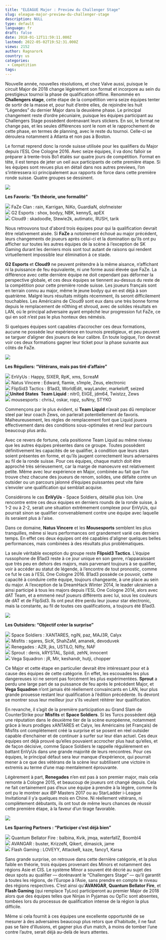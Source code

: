 ```yaml
---
title: "ELEAGUE Major : Preview du Challenger Stage"
slug: eleague-major-preview-du-challenger-stage
description: NULL
type: default
language: fr
draft: false
date: 2018-01-12T11:59:11.000Z
lastmod: 2022-05-02T19:52:31.000Z
views: 2152
author: Ragnarork
country: us
categories:
 - Compétition
tags:
---
```

Nouvelle année, nouvelles résolutions, et chez Valve aussi, puisque le circuit Major de 2018 change légèrement son format et incorpore au sein du prestigieux tournoi la phase de qualification offline. Renommée en **Challengers stage**, cette étape de la compétition verra seize équipes tenter de sortir de la masse et, pour huit d’entre elles, de rejoindre les huit “Légendes” du dernier Major dans la deuxième phase. Le principal changement reste d’ordre pécuniaire, puisque les équipes participant au Challengers Stage possèdent dorénavant leurs stickers. En soi, le format ne change pas, et les seules différences sont le nom et le rapprochement de cette phase, en termes de planning, avec le reste du tournoi. Celle-ci se déroulera notamment à Atlanta et non pas à Boston.

Le format reprend donc la ronde suisse utilisée pour les qualifiers du Major depuis l’ESL One Cologne 2016\. Avec seize équipes, il va donc falloir se préparer à trente-trois Bo1 étalés sur quatre jours de compétition. Format en tête, il est temps de jeter un oeil aux participants de cette première étape. Si les équipes sont revues plus en détail dans nos autres previews, l’on s’intéressera ici principalement aux rapports de force dans cette première ronde suisse. Quatre groupes se dessinent.

![](https://flickshot-ue.s3.eu-west-2.amazonaws.com/flickshot/article/5a562053dfa0a/images/V5bKU2bAyrqQo2O7KtlBuSRiu026hdk8vKfVCnRg.jpeg)

**Les Favoris: “En théorie, une formalité”**

![](/images/countries/eu.svg) FaZe Clan : rain, Karrigan, NiKo, GuardiaN, olofmeister⁠  
![](/images/countries/fr.svg) G2 Esports : shox, bodyy, NBK, kennyS, apEX⁠  
![](/images/countries/us.svg) Cloud9 : skadoodle, Stewie2k, autimatic, RUSH, tarik⁠ 

Nous retrouvons tout d'abord trois équipes pour qui la qualification devrait être relativement aisée. Si **FaZe** a notoirement échoué au major précédent, leurs changements de joueurs après celui-ci et la domination qu’ils ont pu afficher sur toutes les autres équipes de la scène à l’exception de SK Gaming durant les derniers mois sont tout autant de raisons qui rendent virtuellement impossible leur élimination à ce stade. 

**G2 Esports** et **Cloud9** ne peuvent prétendre à la même aisance, n’affichant ni la puissance de feu équivalente, ni une forme aussi élevée que FaZe. La différence avec cette dernière équipe ne doit cependant pas déformer la perspective globale, et ces deux équipes se tiennent au-dessus du reste de la compétition pour cette première ronde suisse. Les joueurs français sont en terrain connu au major, même le jeune bodyy qui en est déjà à son quatrième. Malgré leurs résultats mitigés récemment, ils seront difficilement touchables. Les Américains de Cloud9 sont eux dans une très bonne forme depuis le remplacement de n0thing et shroud, avec de solides résultats en LAN, où le principal adversaire ayant empêché leur progression fut FaZe, ce qui en soit n’est pas le plus honteux des némésis.

Si quelques équipes sont capables d’accrocher ces deux formations, aucune ne possède leur expérience en tournois prestigieux, et peu peuvent se targuer d’aligner des joueurs de leur calibre. En toute logique, l’on devrait voir ces deux formations gagner leur ticket pour la phase suivante aux côtés de FaZe.

![](https://flickshot-ue.s3.eu-west-2.amazonaws.com/flickshot/article/5a562053dfa0a/images/OC0CH41c3QS1QwpV9hGktLMzsMWieEsj8cU0no4U.jpeg)

**Les Réguliers: “Vétérans, mais pas tiré d’affaire”**

![](/images/countries/fr.svg) EnVyUs : Happy, SIXER, RpK, xms, ScreaM⁠  
![](/images/countries/ua.svg) Natus Vincere : Edward, flamie, s1mple, Zeus, electronic⁠  
![](/images/countries/ru.svg) FlipSid3 Tactics : B1ad3, WorldEdit, wayLander, markeloff, seized⁠  
**![United States](/images/countries/us.svg)⁠ ⁠** **Team Liquid** : nitr0, EliGE, jdm64, Twistzz, Zews  
![](/images/countries/eu.svg) mousesports : chrisJ, oskar, ropz, suNny, STYKO⁠ 

Commençons par le plus évident, si **Team Liquid** n’avait pas dû remplacer steel par leur coach Zews, on parlerait potentiellement de favoris. Malheureusement, les règles de remplacement font que Liquid jouera effectivement dans des conditions sous-optimales et rend leur parcours beaucoup plus ardu.

Avec ce revers de fortune, cela positionne Team Liquid au même niveau que les autres équipes présentes dans ce groupe. Toutes possèdent définitivement les capacités de se qualifier, à condition que leurs stars soient présentes en forme, et qu’ils jaugent correctement leurs adversaires au fil de la ronde suisse. Pour ces équipes, chaque match doit être approché très sérieusement, car la marge de manoeuvre est relativement petite. Même avec leur expérience en Major, combinée au fait que l’on trouve chez chacune des joueurs de renom, solides, une défaite contre un outsider ou un parcours jalonné d’équipes puissantes peut vite faire s’envoler une qualification qui semblait acquise. 

Considérons le cas **EnVyUs** \- Space Soldiers, détaillé plus loin. Une rencontre entre ces deux équipes en derniers rounds de la ronde suisse, à 1-2 ou à 2-2, serait une situation extrêmement complexe pour EnVyUs, qui pourrait sinon se qualifier convenablement contre une équipe avec laquelle ils seraient plus à l'aise.

Dans ce domaine, **Natus Vincere** et les **Mousesports** semblent les plus tranquilles, même si leurs performances ont grandement varié ces derniers temps. En effet ces deux équipes ont été capables d'aligner quelques belles performances, mais combinées à des résultats plus problématiques.

La seule véritable exception du groupe reste **Flipsid3 Tactics**. L’équipe russophone de B1ad3 reste à ce jour unique en son genre, n’apparaissant que très peu en dehors des majors, mais parvenant toujours à se qualifier, voir à accéder au statut de légende, à l’encontre de tout pronostic, comme ce fut le cas à l’ESL One Cologne 2016\. B1ad3 possède ce pouvoir, cette capacité à conduire cette équipe, toujours changeante, à une place au sein du major. A l’exception de la DreamHack Winter 2014, le leader ukrainien a ainsi participé à tous les majors depuis l’ESL One Cologne 2014, alors avec dAT Team, et a emmené neuf joueurs différents avec lui, sous les couleurs de dAT et de FlipSid3\. Ils ont peut être perdu leur joueur star electronic, mais la constante, au fil de toutes ces qualifications, a toujours été B1ad3.

![](https://flickshot-ue.s3.eu-west-2.amazonaws.com/flickshot/article/5a5620b8773ab/images/5nnstrsosob4BaJOyjfxr2GGcRluQudrHDHx3uFC.jpeg)

**Les Outsiders: “Objectif créer la surprise”**

![](/images/countries/tr.svg) Space Soldiers : XANTARES, ngiN, paz, MAJ3R, Calyx⁠  
![](/images/countries/us.svg) Misfits : sgares, SicK, ShahZaM, amanek, devoduvek⁠  
![](/images/countries/au.svg) Renegades : AZR, jks, USTILO, Nifty, NAF⁠  
![](/images/countries/de.svg) Sprout : denis, kRYSTAL, Spiidi, zehN, innocent⁠  
![](/images/countries/ru.svg) Vega Squadron : jR, Mir, keshandr, hutji, chopper⁠ 

Ce Major et cette étape en particulier devrait être intéressant pour et à cause des équipes de cette catégorie. En effet, les escouades les plus dangereuses ici ne seront pas forcément les plus expérimentées. **Sprout** a perdu une large part de sa puissance de feu après le précédent Major, et **Vega Squadron** n’ont jamais été réellement convaincants en LAN, leur plus grande prouesse restant leur qualification à l’édition précédente. Ils devront se montrer sous leur meilleur jour s’ils veulent réitérer leur qualification.

En revanche, il s’agit de la première participation au Grand Slam de CounterStrike pour **Misfits** et **Space Soldiers**. Si les Turcs possèdent déjà une réputation dans le deuxième tier de la scène européenne, notamment grâce à leurs prodiges xANTARES et Calyx, les Américains (et Français) de Misfits ont complètement créé la surprise et se posent en réel outsider capable d’enchainer et de continuer à surfer sur leur élan actuel. Ces deux équipes ont déjà prouvé qu’elles pouvaient accrocher plus haut qu’elles, et de façon décisive, comme Space Soldiers le rappelle régulièrement en battant EnVyUs dans une grande majorité de leurs rencontres. Pour ces équipes, le principal défaut sera leur manque d’expérience, qui pourrait mener à ce que des vétérans de la scène leur subtilisent une victoire in extremis au terme d’une map mentalement éprouvante.

Légèrement à part, **Renegades** n’en est pas à son premier major, mais cela remonte à Cologne 2015, et beaucoup de joueurs ont changé depuis. Cela ne fait certainement pas d’eux une équipe à prendre à la légère, comme ils ont pu le montrer aux iBP Masters 2017 ou au StarLadder i-League Invitational il y’a quelques mois en Chine. Ni réellement vétérans, ni complètement débutants, ils ont tout de même leurs chances de réussir cette première étape, à la faveur d’un tirage favorable.

![](https://flickshot-ue.s3.eu-west-2.amazonaws.com/flickshot/article/5a4bb09457663/images/4vnzuy4SDgN3PcsL34qXnARTdhASmHRVPhIwGEyu.jpeg)

**Les Sparring Partners : “Participer c’est déjà bien”**

![](/images/countries/ru.svg) Quantum Bellator Fire : balbina, Kvik, jmqa, waterfallZ, Boombl4⁠  
![](/images/countries/kz.svg) AVANGAR : buster, KrizzeN, Qikert, dimasick, jame⁠  
![](/images/countries/cn.svg) Flash Gaming : LOVEYY, AttackeR, kaze, fancy1, Karsa⁠ 

Sans grande surprise, on retrouve dans cette dernière catégorie, et la plus faible en théorie, trois équipes provenant des Minors et notamment des régions Asie et CIS. Le système Minor a souvent été décrié au sujet des deux spots au qualifier — dorénavant le “Challengers Stage” — qu’il garantit à toutes les régions, de l’Europe à l’Asie, sans prendre en compte le niveau des régions respectives. C’est ainsi qu’**AVANGAR**, **Quantum Bellator Fire**, et **Flash Gaming** (qui remplace TyLoo) participeront au premier Major de 2018 alors que des équipes telles que Ninjas in Pyjamas ou OpTic sont absentes, tombées lors du processus de qualification intense de la région la plus difficile. 

Même si cela fournit à ces équipes une excellente opportunité de se mesurer à des adversaires beaucoup plus retors que d’habitude, il ne faut pas se faire d’illusions, et gagner plus d’un match, à moins de tomber l’une contre l’autre, serait déjà au-delà de leurs attentes.

